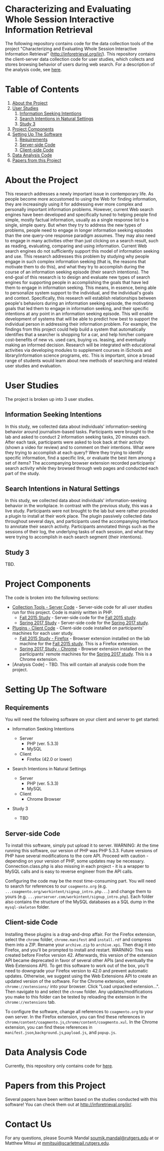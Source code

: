 # Characterizing and Evaluating Whole Session Interactive Information Retrieval
The following repository contains code for the data collection tools of the project "Characterizing and Evaluating Whole Session Interactive Information Retrieval" (http://inforetrieval.org/iir/).  This repository contains the client-server data collection code for user studies, which collects and stores browsing behavior of users during web search.  For a description of the analysis code, see [here](https://github.com/mmitsui/information-seeking-intentions).

# Table of Contents
1. [About the Project](#about-the-project)
2. [User Studies](#user-studies)
	1. [Information Seeking Intentions](#information-seeking-intentions)
	2. [Search Intentions in Natural Settings](#search-intentions-in-natural-settings)
	3. [Study 3](#study-3)
3. [Project Components](#project-components)
4. [Setting Up The Software](#setting-up-the-software)
	1. [Requirements](#requirements)
	2. [Server-side Code](#server-side-code)
	3. [Client-side Code](#client-side-code)
5. [Data Analysis Code](#data-analysis-code)
6. [Papers from this Project](#papers-from-this-project)


# About the Project
This research addresses a newly important issue in contemporary life. As people become more accustomed to using the Web for finding information, they are increasingly using it for addressing ever more complex and personally important information problems. However, current Web search engines have been developed and specifically tuned to helping people find simple, mostly factual information, usually as a single response list to a single, simple query. But when they try to address the new types of problems, people need to engage in longer information seeking episodes than the one query-one response paradigm assumes. They may also need to engage in many activities other than just clicking on a search result, such as reading, evaluating, comparing and using information. Current Web search engines do not sufficiently support this model of information seeking and use. This research addresses this problem by studying why people engage in such complex information seeking (that is, the reasons that motivate them to do this), and what they try to accomplish during the course of an information seeking episode (their search intentions). The end-goal of this research is to design and evaluate new types of search engines for supporting people in accomplishing the goals that have led them to engage in information seeking. This means, in essence, being able to personalize system support to the individual, and the individual's goals and context. Specifically, this research will establish relationships between people's behaviors during an information seeking episode, the motivating goals that led them to engage in information seeking, and their specific intentions at any point in an information seeking episode. This will enable development of systems that will be able to predict how best to support the individual person in addressing their information problem. For example, the findings from this project could help build a system that automatically identifies that a searcher is shopping for a car, and help him/her compare cost-benefits of new vs. used cars, buying vs. leasing, and eventually making an informed decision. Research will be integrated with educational activities via developing modules to supplement courses in iSchools and library/information science programs, etc. This is important, since a broad range of students would learn about new methods of searching and related user studies and evaluation.

# User Studies
The project is broken up into 3 user studies.

## Information Seeking Intentions

In this study, we collected data about individuals' information-seeking behavior around journalism-based tasks.  Participants were brought to the lab and asked to conduct 2 information seeking tasks, 20 minutes each.  After each task, participants were asked to look back at their activity (shown a video for review) and to comment on their intentions.  What were they trying to accomplish at each query?  Were they trying to identify specific information, find a specific link, or evaluate the best item among a set of items? The accompanying browser extension recorded participants' search activity while they browsed through web pages and conducted each part of the study.

## Search Intentions in Natural Settings

In this study, we collected data about individuals' information-seeking behavior in the workplace.  In contrast with the previous study, this was a live study.  Participants were not brought to the lab but were rather provided a plugin to install at their work place.  The plugin passively collected data throughout several days, and participants used the accompanying interface to annotate their search activity. Participants annotated things such as the sessions of their log, the underlying tasks of each session, and what they were trying to accomplish in each search segment (their intentions).

## Study 3

TBD.

# Project Components

The code is broken into the following sections:
* [Collection Tools - Server Code](https://github.com/mmitsui/info-seeking-intentions/tree/master/src/collection-tools) - Server-side code for all user studies run for this project.  Code is mainly written in PHP.
	* [Fall 2015 Study](https://github.com/mmitsui/info-seeking-intentions/tree/master/src/collection-tools/fall2015/spring2016intent) - Server-side code for the [Fall 2015 study](#fall-2015-study).
	* [Spring 2017 Study](https://github.com/mmitsui/info-seeking-intentions/tree/master/src/collection-tools/spring2017/workintent) - Server-side code for the [Spring 2017 study](#spring-2017-study).
* [Plugins - Client Code](https://github.com/mmitsui/info-seeking-intentions/tree/master/src/plugins) - Client-side code installed on participants' machines for each user study.
	* [Fall 2015 Study - Firefox](https://github.com/mmitsui/info-seeking-intentions/tree/master/src/plugins/fall2015/firefox) - Browser extension installed on the lab machine for the [Fall 2015 study](#fall-2015-study). This is a Firefox extension.
	* [Spring 2017 Study - Chrome](https://github.com/mmitsui/info-seeking-intentions/tree/master/src/plugins/spring2017/chrome) - Browser extension installed on the participants' remote machines for the [Spring 2017 study](#spring-2017-study). This is a Chrome extension.
* [Analysis Code] - TBD.  This will contain all analysis code from the project.

# Setting Up The Software

## Requirements

You will need the following software on your client and server to get started:

* Information Seeking Intentions
	* Server
		* PHP (ver. 5.3.3)
		* MySQL
	* Client
		* Firefox (42.0 or lower)
* Search Intentions in Natural Settings
	* Server
		* PHP (ver. 5.3.3)
		* MySQL
	* Client
		* Chrome Browser

* Study 3
	* TBD

## Server-side Code

To install this software, simply put upload it to server. WARNING: At the time running this software, our version of PHP was PHP 5.3.3. Future versions of PHP have several modifications to the core API.  Proceed with caution - depending on your version of PHP, some updates may be necessary.  Connection.class.php is also missing in each project - it is a wrapper to MySQL calls and is easy to reverse engineer from the API calls.

Configuring the code may be the most time-consuming part.  You will need to search for references to our `coagmento.org` (e.g. `...coagmento.org/workintent/signup_intro.php...`) and change them to yours (e.g. `...yourserver.com/workintent/signup_intro.php`). Each folder also contains the structure of the MySQL databases as a SQL dump in the `mysql-skeleton` folder.

## Client-side Code

Installing these plugins is a drag-and-drop affair.  For the Firefox extension, select the `chrome` folder, `chrome.manifest` and `install.rdf` and compress them into a ZIP.  Rename your `archive.zip` to `archive.xpi`.  Then drag it into Firefox, and you'll be prompted to install and restart.  WARNING: This was created before Firefox version 42.  Afterwards, this version of the extension API became deprecated in favor of several other APIs (and eventually the Web Extensions API).  To get this software to work out of the box, you'll need to downgrade your Firefox version to 42.0 and prevent automatic updates.  Otherwise, we suggest using the Web Extensions API to create an updated version of the software.  For the Chrome extension, enter `chrome://extensions/` into your browser.  Click "Load unpacked extension...".  Then navigate to and select the `chrome` folder.  Any updates/modifications you make to this folder can be tested by reloading the extension in the `chrome://extensions` tab.

To configure the software, change all references to `coagmento.org` to your own server.  In the Firefox extension, you can find these references in `chrome/content/coagmento.js`,`chrome/content/coagmento.xul`. In the Chrome extension, you can find these references in `manifest.json`,`background.js`,`payload.js`, and `popup.js`.


# Data Analysis Code

Currently, this repository only contains code for [here](https://github.com/mmitsui/information-seeking-intentions).

# Papers from this Project

Several papers have been written based on the studies conducted with this software! You can check them out at http://inforetrieval.org/iir/.

# Contact Us

For any questions, please Soumik Mandal soumik.mandal@rutgers.edu at or Matthew Mitsui at mmitsui@scarletmail.rutgers.edu.

